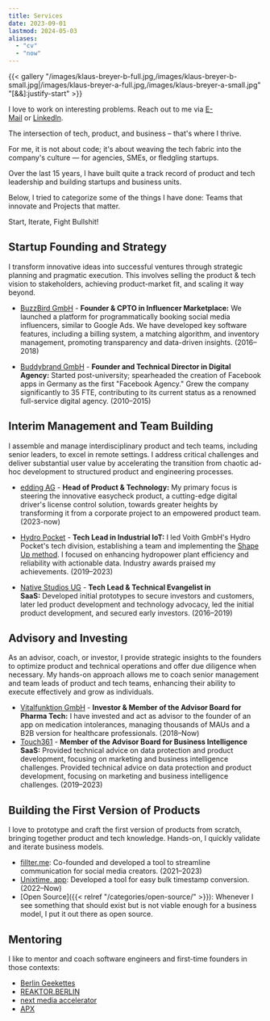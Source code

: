 ```yaml
---
title: Services
date: 2023-09-01
lastmod: 2024-05-03
aliases:
  - "cv"
  - "now"
---
```


{{< gallery "/images/klaus-breyer-b-full.jpg,/images/klaus-breyer-b-small.jpg|/images/klaus-breyer-a-full.jpg,/images/klaus-breyer-a-small.jpg" "[&&]:justify-start" >}}

I love to work on interesting problems. Reach out to me via [E-Mail](mailto:kb@v01.io?subject=v01.io/services) or [LinkedIn](https://www.linkedin.com/in/klaus-breyer/).

The intersection of tech, product, and business – that's where I thrive.

For me, it is not about code; it's about weaving the tech fabric into the company's culture — for agencies, SMEs, or fledgling startups.

Over the last 15 years, I have built quite a track record of product and tech leadership and building startups and business units.

Below, I tried to categorize some of the things I have done: Teams that innovate and Projects that matter.

Start, Iterate, Fight Bullshit!

## Startup Founding and Strategy

I transform innovative ideas into successful ventures through strategic planning and pragmatic execution. This involves selling the product & tech vision to stakeholders, achieving product-market fit, and scaling it way beyond.

- [BuzzBird GmbH](https://www.buzzbird.de/) - **Founder & CPTO in Influencer Marketplace:** We launched a platform for programmatically booking social media influencers, similar to Google Ads. We have developed key software features, including a billing system, a matching algorithm, and inventory management, promoting transparency and data-driven insights. (2016–2018)

- [Buddybrand GmbH](https://buddybrand.com/) - **Founder and Technical Director in Digital Agency:** Started post-university; spearheaded the creation of Facebook apps in Germany as the first "Facebook Agency." Grew the company significantly to 35 FTE, contributing to its current status as a renowned full-service digital agency. (2010–2015)

## Interim Management and Team Building

I assemble and manage interdisciplinary product and tech teams, including senior leaders, to excel in remote settings. I address critical challenges and deliver substantial user value by accelerating the transition from chaotic ad-hoc development to structured product and engineering processes.

- [edding AG](https://edding.com.com/) - **Head of Product & Technology:** My primary focus is steering the innovative easycheck product, a cutting-edge digital driver's license control solution, towards greater heights by transforming it from a corporate project to an empowered product team. (2023-now)
- [Hydro Pocket](https://hydropocket.com/) - **Tech Lead in Industrial IoT:** I led Voith GmbH's Hydro Pocket's tech division, establishing a team and implementing the [Shape Up method](http://localhost:1313/tags/shapeup/). I focused on enhancing hydropower plant efficiency and reliability with actionable data. Industry awards praised my achievements. (2019–2023)

- [Native Studios UG](https://www.native-studios.com/) - **Tech Lead & Technical Evangelist in SaaS:** Developed initial prototypes to secure investors and customers, later led product development and technology advocacy, led the initial product development, and secured early investors. (2016–2019)

## Advisory and Investing 

As an advisor, coach, or investor, I provide strategic insights to the founders to optimize product and technical operations and offer due diligence when necessary. My hands-on approach allows me to coach senior management and team leads of product and tech teams, enhancing their ability to execute effectively and grow as individuals.

- [Vitalfunktion GmbH](https://www.whatsinmymeds.de/) - **Investor & Member of the Advisor Board for Pharma Tech:** I have invested and act as advisor to the founder of an app on medication intolerances, managing thousands of MAUs and a B2B version for healthcare professionals. (2018–Now)
- [Touch361](https://touch361.org/) - **Member of the Advisor Board for Business Intelligence SaaS:** Provided technical advice on data protection and product development, focusing on marketing and business intelligence challenges. Provided technical advice on data protection and product development, focusing on marketing and business intelligence challenges. (2019–2023)

## Building the First Version of Products

I love to prototype and craft the first version of products from scratch, bringing together product and tech knowledge. Hands-on, I quickly validate and iterate business models.

- [fillter.me](https://www.fillter.me/): Co-founded and developed a tool to streamline communication for social media creators. (2021–2023)
- [Unixtime. app](https://www.unixtime.app): Developed a tool for easy bulk timestamp conversion. (2022–Now)
- [Open Source]({{< relref "/categories/open-source/" >}}): Whenever I see something that should exist but is not viable enough for a business model, I put it out there as open source.

## Mentoring

I like to mentor and coach software engineers and first-time founders in those contexts:

- [Berlin Geekettes](http://www.geekettes.io/)
- [REAKTOR.BERLIN](https://reaktor.berlin/portfolio/mentors/)
- [next media accelerator](http://nma.vc/)
- [APX](https://apx.ac/)
